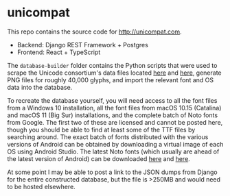 # unicompat

This repo contains the source code for http://unicompat.com.

* Backend: Django REST Framework + Postgres
* Frontend: React + TypeScript

The `database-builder` folder contains the Python scripts that were used to scrape the Unicode consortium's data files located [here](https://www.unicode.org/Public/UCD/latest/ucdxml/) and [here](https://unicode.org/Public/emoji/13.0/), generate PNG files for roughly 40,000 glyphs, and import the relevant font and OS data into the database.

To recreate the database yourself, you will need access to all the font files from a Windows 10 installation, all the font files from macOS 10.15 (Catalina) and macOS 11 (Big Sur) installations, and the complete batch of Noto fonts from Google. The first two of these are licensed and cannot be posted here, though you should be able to find at least some of the TTF files by searching around. The exact batch of fonts distributed with the various versions of Android can be obtained by downloading a virtual image of each OS using Android Studio. The latest Noto fonts (which usually are ahead of the latest version of Android) can be downloaded [here](https://www.google.com/get/noto/) and [here](https://github.com/googlefonts/noto-fonts).

At some point I may be able to post a link to the JSON dumps from Django for the entire constructed database, but the file is >250MB and would need to be hosted elsewhere.
